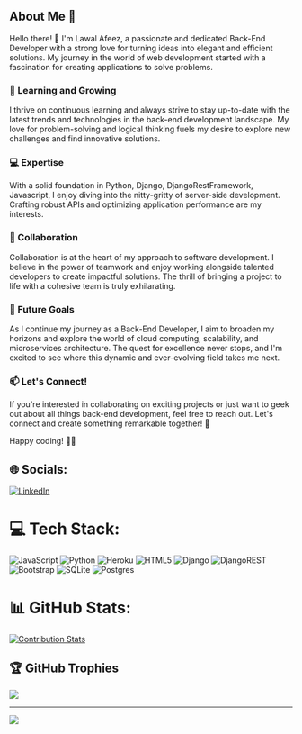 ## About Me 🚀

Hello there! 👋 I'm Lawal Afeez, a passionate and dedicated Back-End Developer with a strong love for turning ideas into elegant and efficient solutions. My journey in the world of web development started with a fascination for creating applications to solve problems.

### 🌱 Learning and Growing

I thrive on continuous learning and always strive to stay up-to-date with the latest trends and technologies in the back-end development landscape. My love for problem-solving and logical thinking fuels my desire to explore new challenges and find innovative solutions.

### 💻 Expertise

With a solid foundation in Python, Django, DjangoRestFramework, Javascript, I enjoy diving into the nitty-gritty of server-side development. Crafting robust APIs and optimizing application performance are my interests.

### 🤝 Collaboration

Collaboration is at the heart of my approach to software development. I believe in the power of teamwork and enjoy working alongside talented developers to create impactful solutions. The thrill of bringing a project to life with a cohesive team is truly exhilarating.

### 🚀 Future Goals

As I continue my journey as a Back-End Developer, I aim to broaden my horizons and explore the world of cloud computing, scalability, and microservices architecture. The quest for excellence never stops, and I'm excited to see where this dynamic and ever-evolving field takes me next.

### 📫 Let's Connect!

If you're interested in collaborating on exciting projects or just want to geek out about all things back-end development, feel free to reach out. Let's connect and create something remarkable together! 🤗

Happy coding! 🚀✨


## 🌐 Socials:
[![LinkedIn](https://img.shields.io/badge/LinkedIn-%230077B5.svg?logo=linkedin&logoColor=white)](https://linkedin.com/in/https://www.linkedin.com/in/lawal-afeez/) 

# 💻 Tech Stack:
![JavaScript](https://img.shields.io/badge/javascript-%23323330.svg?style=flat&logo=javascript&logoColor=%23F7DF1E) ![Python](https://img.shields.io/badge/python-3670A0?style=flat&logo=python&logoColor=ffdd54) ![Heroku](https://img.shields.io/badge/heroku-%23430098.svg?style=flat&logo=heroku&logoColor=white) ![HTML5](https://img.shields.io/badge/html5-%23E34F26.svg?style=flat&logo=html5&logoColor=white) ![Django](https://img.shields.io/badge/django-%23092E20.svg?style=flat&logo=django&logoColor=white) ![DjangoREST](https://img.shields.io/badge/DJANGO-REST-ff1709?style=flat&logo=django&logoColor=white&color=ff1709&labelColor=gray) ![Bootstrap](https://img.shields.io/badge/bootstrap-%23563D7C.svg?style=flat&logo=bootstrap&logoColor=white) ![SQLite](https://img.shields.io/badge/sqlite-%2307405e.svg?style=flat&logo=sqlite&logoColor=white) ![Postgres](https://img.shields.io/badge/postgres-%23316192.svg?style=flat&logo=postgresql&logoColor=white)
# 📊 GitHub Stats:
[![Contribution Stats](https://github-contribution-stats.vercel.app/api/?username=lorddashme)](https://github.com/LordDashMe/github-contribution-stats/)<br/>

## 🏆 GitHub Trophies
![](https://github-profile-trophy.vercel.app/?username=afeez1131&theme=radical&no-frame=false&no-bg=true&margin-w=4)

---
[![](https://visitcount.itsvg.in/api?id=afeez1131&icon=0&color=0)](https://visitcount.itsvg.in)
